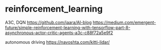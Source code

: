 # reinforcement_learning

A3C, DQN
https://github.com/jaara/AI-blog
https://medium.com/emergent-future/simple-reinforcement-learning-with-tensorflow-part-8-asynchronous-actor-critic-agents-a3c-c88f72a5e9f2

autonomous driving
https://navoshta.com/kitti-lidar/

